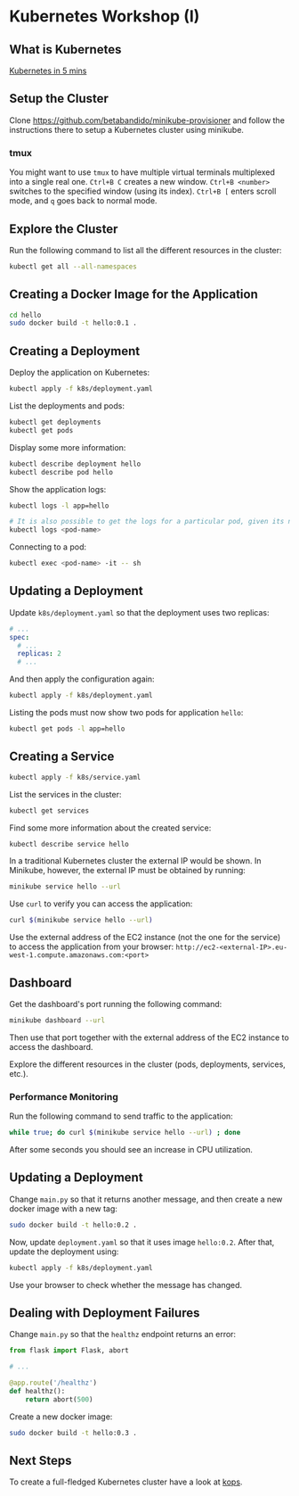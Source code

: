 # Kubernetes Workshop (I)

## What is Kubernetes

[Kubernetes in 5 mins](https://www.youtube.com/watch?v=PH-2FfFD2PU)

## Setup the Cluster

Clone https://github.com/betabandido/minikube-provisioner and follow the instructions there to setup a Kubernetes cluster using minikube.

### tmux

You might want to use `tmux` to have multiple virtual terminals multiplexed into a single real one. `Ctrl+B C` creates a new window. `Ctrl+B <number>` switches to the specified window (using its index). `Ctrl+B [` enters scroll mode, and `q` goes back to normal mode.

## Explore the Cluster

Run the following command to list all the different resources in the cluster:

```bash
kubectl get all --all-namespaces
```

## Creating a Docker Image for the Application

```bash
cd hello
sudo docker build -t hello:0.1 .
```

## Creating a Deployment

Deploy the application on Kubernetes:

```bash
kubectl apply -f k8s/deployment.yaml
```

List the deployments and pods:

```bash
kubectl get deployments
kubectl get pods
```

Display some more information:

```bash
kubectl describe deployment hello
kubectl describe pod hello
```

Show the application logs:

```bash
kubectl logs -l app=hello

# It is also possible to get the logs for a particular pod, given its name:
kubectl logs <pod-name>
```

Connecting to a pod:

```bash
kubectl exec <pod-name> -it -- sh
```

## Updating a Deployment

Update `k8s/deployment.yaml` so that the deployment uses two replicas:

```yaml
# ...
spec:
  # ...
  replicas: 2
  # ...
```

And then apply the configuration again:

```bash
kubectl apply -f k8s/deployment.yaml
```

Listing the pods must now show two pods for application `hello`:

```bash
kubectl get pods -l app=hello
```

## Creating a Service

```bash
kubectl apply -f k8s/service.yaml
```

List the services in the cluster:

```bash
kubectl get services
```

Find some more information about the created service:

```bash
kubectl describe service hello
```

In a traditional Kubernetes cluster the external IP would be shown. In Minikube, however, the external IP must be obtained by running:

```bash
minikube service hello --url
```

Use `curl` to verify you can access the application:

```bash
curl $(minikube service hello --url)
```

Use the external address of the EC2 instance (not the one for the service) to access the application from your browser: `http://ec2-<external-IP>.eu-west-1.compute.amazonaws.com:<port>`

## Dashboard

Get the dashboard's port running the following command:

```bash
minikube dashboard --url
```

Then use that port together with the external address of the EC2 instance to access the dashboard.

Explore the different resources in the cluster (pods, deployments, services, etc.).

### Performance Monitoring

Run the following command to send traffic to the application:

```bash
while true; do curl $(minikube service hello --url) ; done
```

After some seconds you should see an increase in CPU utilization.

## Updating a Deployment

Change `main.py` so that it returns another message, and then create a new docker image with a new tag:

```bash
sudo docker build -t hello:0.2 .
```

Now, update `deployment.yaml` so that it uses image `hello:0.2`. After that, update the deployment using:

```bash
kubectl apply -f k8s/deployment.yaml
```

Use your browser to check whether the message has changed.

## Dealing with Deployment Failures

Change `main.py` so that the `healthz` endpoint returns an error:

```python
from flask import Flask, abort

# ...

@app.route('/healthz')
def healthz():
    return abort(500)
```

Create a new docker image:

```bash
sudo docker build -t hello:0.3 .
```

## Next Steps

To create a full-fledged Kubernetes cluster have a look at [kops](https://github.com/kubernetes/kops).
